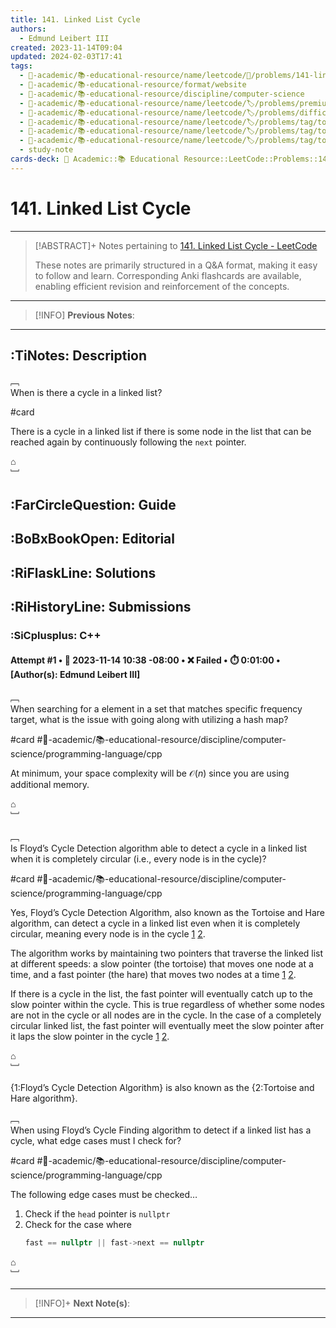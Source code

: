 ```yaml
---
title: 141. Linked List Cycle
authors:
  - Edmund Leibert III
created: 2023-11-14T09:04
updated: 2024-02-03T17:41
tags:
  - 🔴-academic/📚-educational-resource/name/leetcode/🔖/problems/141-linked-list-cycle
  - 🔴-academic/📚-educational-resource/format/website
  - 🔴-academic/📚-educational-resource/discipline/computer-science
  - 🔴-academic/📚-educational-resource/name/leetcode/🏷️/problems/premium/🔓-no
  - 🔴-academic/📚-educational-resource/name/leetcode/🏷️/problems/difficulty/easy
  - 🔴-academic/📚-educational-resource/name/leetcode/🏷️/problems/tag/topic/hash-table
  - 🔴-academic/📚-educational-resource/name/leetcode/🏷️/problems/tag/topic/linked-list
  - 🔴-academic/📚-educational-resource/name/leetcode/🏷️/problems/tag/topic/two-pointers
  - study-note
cards-deck: 🔴 Academic::📚 Educational Resource::LeetCode::Problems::141. Linked List Cycle
---
```


# 141. Linked List Cycle

---

> [!ABSTRACT]+
> Notes pertaining  to [141. Linked List Cycle - LeetCode](https://leetcode.com/problems/linked-list-cycle/description/)
> 
> These notes are primarily structured in a Q&A format, making it easy to follow and learn. Corresponding Anki flashcards are available, enabling efficient revision and reinforcement of the concepts.

---

> [!INFO]
> **Previous Notes**:
> 

---

## :TiNotes: Description

﹇<br>
When is there a cycle in a linked list?

#card 

There is a cycle in a linked list if there is some node in the list that can be reached again by continuously following the `next` pointer.

⌂
<br>﹈<br>

## :FarCircleQuestion: Guide

## :BoBxBookOpen: Editorial

## :RiFlaskLine: Solutions

## :RiHistoryLine: Submissions

### :SiCplusplus: C++

#### **Attempt #1** • 📆 2023-11-14 10:38 -08:00 • ❌ Failed • ⏱️ 0:01:00 • \[Author(s): Edmund Leibert III\]

﹇<br>
When searching for a element in a set that matches specific frequency target, what is the issue with going along with utilizing a hash map?

#card #🔴-academic/📚-educational-resource/discipline/computer-science/programming-language/cpp 

At minimum, your space complexity will be $\mathcal{O}(n)$ since you are using additional memory.

⌂
<br>﹈<br>

﹇<br>
Is Floyd’s Cycle Detection algorithm able to detect a cycle in a linked list when it is completely circular (i.e., every node is in the cycle)?

#card #🔴-academic/📚-educational-resource/discipline/computer-science/programming-language/cpp 

Yes, Floyd’s Cycle Detection Algorithm, also known as the Tortoise and Hare algorithm, can detect a cycle in a linked list even when it is completely circular, meaning every node is in the cycle [1](https://www.geeksforgeeks.org/floyds-cycle-finding-algorithm/) [2](https://en.wikipedia.org/wiki/Cycle_detection).

The algorithm works by maintaining two pointers that traverse the linked list at different speeds: a slow pointer (the tortoise) that moves one node at a time, and a fast pointer (the hare) that moves two nodes at a time [1](https://www.geeksforgeeks.org/floyds-cycle-finding-algorithm/) [2](https://en.wikipedia.org/wiki/Cycle_detection).

If there is a cycle in the list, the fast pointer will eventually catch up to the slow pointer within the cycle. This is true regardless of whether some nodes are not in the cycle or all nodes are in the cycle. In the case of a completely circular linked list, the fast pointer will eventually meet the slow pointer after it laps the slow pointer in the cycle [1](https://www.geeksforgeeks.org/floyds-cycle-finding-algorithm/) [2](https://en.wikipedia.org/wiki/Cycle_detection).

⌂
<br>﹈<br>

{1:Floyd’s Cycle Detection Algorithm} is also known as the {2:Tortoise and Hare algorithm}.


﹇<br>
When using Floyd’s Cycle Finding algorithm to detect if a linked list has a cycle, what edge cases must I check for?

#card #🔴-academic/📚-educational-resource/discipline/computer-science/programming-language/cpp 

The following edge cases must be checked…
1. Check if the `head` pointer is `nullptr`
2. Check for the case where 
	```cpp
	fast == nullptr || fast->next == nullptr
	```   

⌂
<br>﹈<br>

---

> [!INFO]+ 
> **Next Note(s)**:
>

---
